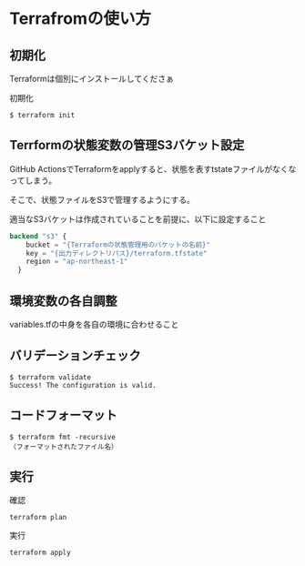 # Terrafromの使い方
## 初期化
Terraformは個別にインストールしてくださぁ

初期化
```
$ terraform init
```

## Terrformの状態変数の管理S3バケット設定
GitHub ActionsでTerraformをapplyすると、状態を表すtstateファイルがなくなってしまう。

そこで、状態ファイルをS3で管理するようにする。

適当なS3バケットは作成されていることを前提に、以下に設定すること

```main.tf
backend "s3" {
    bucket = "{Terraformの状態管理用のバケットの名前}"
    key = "{出力ディレクトリパス}/terraform.tfstate"
    region = "ap-northeast-1"
  }
```

## 環境変数の各自調整
variables.tfの中身を各自の環境に合わせること

## バリデーションチェック
```
$ terraform validate
Success! The configuration is valid.
```

## コードフォーマット
```
$ terraform fmt -recursive
（フォーマットされたファイル名）
```

## 実行
確認
```
terraform plan
```

実行
```
terraform apply
```



